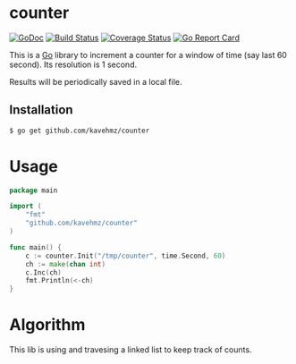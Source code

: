 # counter
[![GoDoc](https://godoc.org/github.com/kavehmz/counter?status.svg)](https://godoc.org/github.com/kavehmz/counter)
[![Build Status](https://travis-ci.org/kavehmz/counter.svg?branch=master)](https://travis-ci.org/kavehmz/counter)
[![Coverage Status](https://coveralls.io/repos/kavehmz/counter/badge.svg?branch=master&service=github)](https://coveralls.io/github/kavehmz/counter?branch=master)
[![Go Report Card](https://goreportcard.com/badge/github.com/kavehmz/counter)](https://goreportcard.com/report/github.com/kavehmz/counter)

This is a [Go](http://golang.org) library to increment a counter for a window of time (say last 60 second). Its resolution is 1 second.

Results will be periodically saved in a local file.

## Installation

```bash
$ go get github.com/kavehmz/counter
```

# Usage

```go
package main

import (
	"fmt"
	"github.com/kavehmz/counter"
)

func main() {
	c := counter.Init("/tmp/counter", time.Second, 60)
	ch := make(chan int)
	c.Inc(ch)
    fmt.Println(<-ch)
}
```

# Algorithm
This lib is using and travesing a linked list  to keep track of counts.
